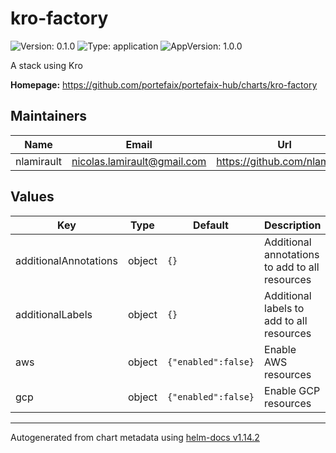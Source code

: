 # kro-factory

![Version: 0.1.0](https://img.shields.io/badge/Version-0.1.0-informational?style=flat-square) ![Type: application](https://img.shields.io/badge/Type-application-informational?style=flat-square) ![AppVersion: 1.0.0](https://img.shields.io/badge/AppVersion-1.0.0-informational?style=flat-square)

A stack using Kro

**Homepage:** <https://github.com/portefaix/portefaix-hub/charts/kro-factory>

## Maintainers

| Name | Email | Url |
| ---- | ------ | --- |
| nlamirault | <nicolas.lamirault@gmail.com> | <https://github.com/nlamirault> |

## Values

| Key | Type | Default | Description |
|-----|------|---------|-------------|
| additionalAnnotations | object | `{}` | Additional annotations to add to all resources |
| additionalLabels | object | `{}` | Additional labels to add to all resources |
| aws | object | `{"enabled":false}` | Enable AWS resources |
| gcp | object | `{"enabled":false}` | Enable GCP resources |

----------------------------------------------
Autogenerated from chart metadata using [helm-docs v1.14.2](https://github.com/norwoodj/helm-docs/releases/v1.14.2)
